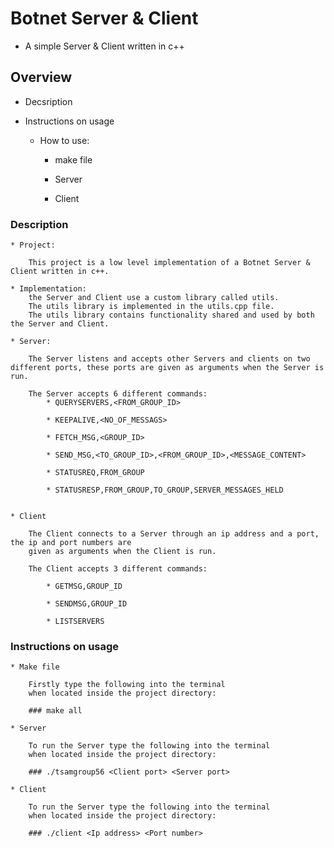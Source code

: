 # Botnet Server & Client

   * A simple Server & Client written in c++

## Overview

  * Decsription

  * Instructions on usage

      * How to use:
          
          * make file

          * Server

          * Client


### Description

    * Project:

        This project is a low level implementation of a Botnet Server & Client written in c++.

    * Implementation:
        the Server and Client use a custom library called utils. 
        The utils library is implemented in the utils.cpp file. 
        The utils library contains functionality shared and used by both the Server and Client.

    * Server:

        The Server listens and accepts other Servers and clients on two different ports, these ports are given as arguments when the Server is run.

        The Server accepts 6 different commands:
            * QUERYSERVERS,<FROM_GROUP_ID>

            * KEEPALIVE,<NO_OF_MESSAGS>

            * FETCH_MSG,<GROUP_ID>

            * SEND_MSG,<TO_GROUP_ID>,<FROM_GROUP_ID>,<MESSAGE_CONTENT>

            * STATUSREQ,FROM_GROUP

            * STATUSRESP,FROM_GROUP,TO_GROUP,SERVER_MESSAGES_HELD


    * Client

        The Client connects to a Server through an ip address and a port, the ip and port numbers are
        given as arguments when the Client is run.

        The Client accepts 3 different commands:

            * GETMSG,GROUP_ID

            * SENDMSG,GROUP_ID

            * LISTSERVERS


### Instructions on usage

    * Make file

        Firstly type the following into the terminal 
        when located inside the project directory: 
    
        ### make all 

    * Server

        To run the Server type the following into the terminal 
        when located inside the project directory:

        ### ./tsamgroup56 <Client port> <Server port>
    
    * Client

        To run the Server type the following into the terminal 
        when located inside the project directory:

        ### ./client <Ip address> <Port number>

